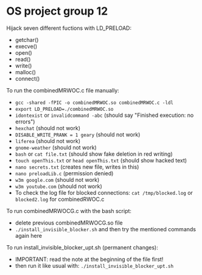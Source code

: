 # OS project group 12
Hijack seven different fuctions with LD_PRELOAD: 
- getchar()
- execve()
- open()
- read()
- write()
- malloc()
- connect()

To run the combinedMRWOC.c file manually:
- `gcc -shared -fPIC -o combinedMRWOC.so combinedMRWOC.c -ldl`
- `export LD_PRELOAD=./combinedMRWOC.so`
- `idontexist` or `invalidcommand -abc` (should say "Finished execution: no errors")
- `hexchat` (should not work)
- `DISABLE_WRITE_PRANK = 1 geary` (should not work)
- `liferea` (should not work)
- `gnome-weather` (should not work)
- `bash` or `cat file.txt` (should show fake deletion in red writing)
- `touch openThis.txt` or `head openThis.txt` (should show hacked text)
- `nano secrets.txt` (creates new file, writes in this)
- `nano preloadLib.c` (permission denied) 
- `w3m google.com` (should not work)
- `w3m youtube.com` (should not work)
- To check the log file for blocked connections: `cat /tmp/blocked.log` or `blocked2.log` for combinedRWOC.c

To run combinedMRWOCG.c with the bash script:
- delete previous combinedMRWOCG.so file
- `./install_invisible_blocker.sh` and then try the mentioned commands again here

To run install_invisible_blocker_upt.sh (permanent changes):
- IMPORTANT: read the note at the beginning of the file first!
- then run it like usual with: `./install_invisible_blocker_upt.sh`

